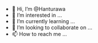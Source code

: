 - 👋 Hi, I’m @Hanturawa
- 👀 I’m interested in ...
- 🌱 I’m currently learning ...
- 💞️ I’m looking to collaborate on ...
- 📫 How to reach me ...

<!---
Hanturawa/Hanturawa is a ✨ special ✨ repository because its `README.md` (this file) appears on your GitHub profile.
You can click the Preview link to take a look at your changes.
--->
